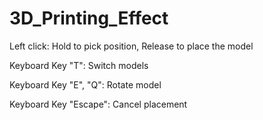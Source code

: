 # 3D_Printing_Effect

Left click: Hold to pick position, Release to place the model


Keyboard Key "T": Switch models


Keyboard Key "E", "Q": Rotate model


Keyboard Key "Escape": Cancel placement
